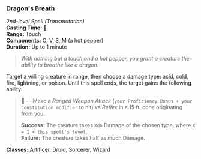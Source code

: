 ### Dragon's Breath  
*2nd-level Spell (Transmutation)*  
**Casting Time:** 🔷  
**Range:** Touch  
**Components:** C, V, S, M (a hot pepper)  
**Duration:** Up to 1 minute

> *With nothing but a touch and a hot pepper, you grant a creature the ability to breathe like a dragon.*

Target a willing creature in range, then choose a damage type: acid, cold, fire, lightning, or poison. Until this spell ends, the target gains the following ability:

> 🔷 — Make a *Ranged Weapon Attack* (`your Proficiency Bonus + your Constitution modifier` to hit) vs *Reflex* in a 15 ft. cone originating from you.
>
> **Success:** The creature takes `Xd6` Damage of the chosen type, where `X = 1 + this spell's level`.  
> **Failure:** The creature takes half as much Damage.  

**Classes:** Artificer, Druid, Sorcerer, Wizard
